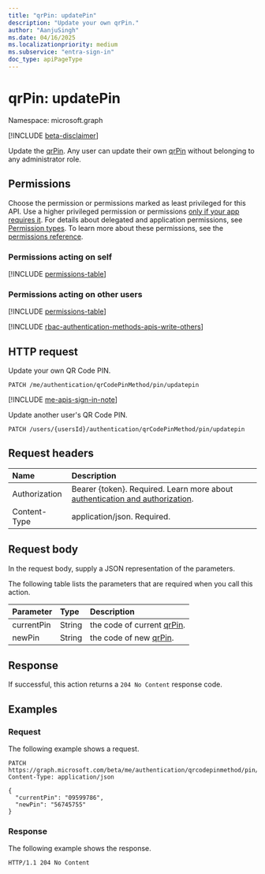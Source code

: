 ```yaml
---
title: "qrPin: updatePin"
description: "Update your own qrPin."
author: "AanjuSingh"
ms.date: 04/16/2025
ms.localizationpriority: medium
ms.subservice: "entra-sign-in"
doc_type: apiPageType
---
```


# qrPin: updatePin

Namespace: microsoft.graph

[!INCLUDE [beta-disclaimer](../../includes/beta-disclaimer.md)]

Update the [qrPin](../resources/qrpin.md). Any user can update their own [qrPin](../resources/qrpin.md) without belonging to any administrator role.

## Permissions

Choose the permission or permissions marked as least privileged for this API. Use a higher privileged permission or permissions [only if your app requires it](/graph/permissions-overview#best-practices-for-using-microsoft-graph-permissions). For details about delegated and application permissions, see [Permission types](/graph/permissions-overview#permission-types). To learn more about these permissions, see the [permissions reference](/graph/permissions-reference).

### Permissions acting on self

<!-- { "blockType": "ignored"  } -->
[!INCLUDE [permissions-table](../includes/permissions/qrpin-updatepin-permissions.md)]

### Permissions acting on other users

<!-- { "blockType": "ignored"  } -->
[!INCLUDE [permissions-table](../includes/permissions/qrpin-updatepin-2-permissions.md)]

[!INCLUDE [rbac-authentication-methods-apis-write-others](../includes/rbac-for-apis/rbac-authentication-methods-apis-write-others.md)]

## HTTP request

Update your own QR Code PIN.
<!-- { "blockType": "ignored" } -->
``` http
PATCH /me/authentication/qrCodePinMethod/pin/updatepin
```

[!INCLUDE [me-apis-sign-in-note](../includes/me-apis-sign-in-note.md)]

Update another user's QR Code PIN.
<!-- { "blockType": "ignored" } -->
``` http
PATCH /users/{usersId}/authentication/qrCodePinMethod/pin/updatepin
```

## Request headers

|Name|Description|
|:---|:---|
|Authorization|Bearer {token}. Required. Learn more about [authentication and authorization](/graph/auth/auth-concepts).|
|Content-Type|application/json. Required.|

## Request body

In the request body, supply a JSON representation of the parameters.

The following table lists the parameters that are required when you call this action.

|Parameter|Type|Description|
|:---|:---|:---|
|currentPin|String|the code of current [qrPin](../resources/qrpin.md).|
|newPin|String|the code of new [qrPin](../resources/qrpin.md).|


## Response

If successful, this action returns a `204 No Content` response code.

## Examples

### Request

The following example shows a request.
<!-- {
  "blockType": "request",
  "name": "qrpinthis.updatepin"
}
-->
``` http
PATCH https://graph.microsoft.com/beta/me/authentication/qrcodepinmethod/pin/updatepin
Content-Type: application/json

{
  "currentPin": "09599786",
  "newPin": "56745755"
}
```

### Response
 
The following example shows the response.
 
<!-- {
  "blockType": "response",
  "truncated": true
}
-->
``` http
HTTP/1.1 204 No Content
```


